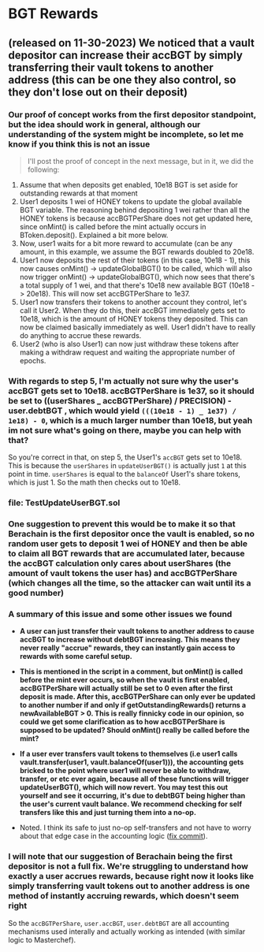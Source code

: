 # BGT Rewards

## (released on 11-30-2023) We noticed that a vault depositor can increase their accBGT by simply transferring their vault tokens to another address (this can be one they also control, so they don't lose out on their deposit)

### Our proof of concept works from the first depositor standpoint, but the idea should work in general, although our understanding of the system might be incomplete, so let me know if you think this is not an issue

> I'll post the proof of concept in the next message, but in it, we did the following:

1. Assume that when deposits get enabled, 10e18 BGT is set aside for outstanding rewards at that moment
2. User1 deposits 1 wei of HONEY tokens to update the global available BGT variable. The reasoning behind depositing 1
   wei rather than all the HONEY tokens is because accBGTPerShare does not get updated here, since onMint() is called
   before the mint actually occurs in BToken.deposit(). Explained a bit more below.
3. Now, user1 waits for a bit more reward to accumulate (can be any amount, in this example, we assume the BGT rewards
   doubled to 20e18.
4. User1 now deposits the rest of their tokens (in this case, 10e18 - 1), this now causes onMint() -> updateGlobalBGT()
   to be called, which will also now trigger onMint() -> updateGlobalBGT(), which now sees that there's a total supply
   of 1 wei, and that there's 10e18 new available BGT (10e18 -> 20e18). This will now set accBGTPerShare to 1e37.
5. User1 now transfers their tokens to another account they control, let's call it User2. When they do this, their
   accBGT immediately gets set to 10e18, which is the amount of HONEY tokens they deposited. This can now be claimed
   basically immediately as well. User1 didn't have to really do anything to accrue these rewards.
6. User2 (who is also User1) can now just withdraw these tokens after making a withdraw request and waiting the
   appropriate number of epochs.

### With regards to step 5, I'm actually not sure why the user's accBGT gets set to 10e18. accBGTPerShare is 1e37, so it should be set to ((userShares _ accBGTPerShare) / PRECISION) - user.debtBGT , which would yield `(((10e18 - 1) _ 1e37) / 1e18) - 0`, which is a much larger number than 10e18, but yeah im not sure what's going on there, maybe you can help with that?

So you're correct in that, on step 5, the User1's `accBGT` gets set to 10e18. This is because the `userShares` in
`updateUserBGT()` is actually just `1` at this point in time. `userShares` is equal to the `balanceOf` User1's share
tokens, which is just 1. So the math then checks out to 10e18.

### file: TestUpdateUserBGT.sol

### One suggestion to prevent this would be to make it so that Berachain is the first depositor once the vault is enabled, so no random user gets to deposit 1 wei of HONEY and then be able to claim all BGT rewards that are accumulated later, because the accBGT calculation only cares about userShares (the amount of vault tokens the user has) and accBGTPerShare (which changes all the time, so the attacker can wait until its a good number)

### A summary of this issue and some other issues we found

- **A user can just transfer their vault tokens to another address to cause accBGT to increase without debtBGT
  increasing. This means they never really "accrue" rewards, they can instantly gain access to rewards with some careful
  setup.**

- **This is mentioned in the script in a comment, but onMint() is called before the mint ever occurs, so when the vault
  is first enabled, accBGTPerShare will actually still be set to 0 even after the first deposit is made. After this,
  accBGTPerShare can only ever be updated to another number if and only if getOutstandingRewards() returns a
  newAvailableBGT > 0. This is really finnicky code in our opinion, so could we get some clarification as to how
  accBGTPerShare is supposed to be updated? Should onMint() really be called before the mint?**

- **If a user ever transfers vault tokens to themselves (i.e user1 calls vault.transfer(user1, vault.balanceOf(user1))),
  the accounting gets bricked to the point where user1 will never be able to withdraw, transfer, or etc ever again,
  because all of these functions will trigger updateUserBGT(), which will now revert. You may test this out yourself and
  see it occurring, it's due to debtBGT being higher than the user's current vault balance. We recommend checking for
  self transfers like this and just turning them into a no-op.**

- Noted. I think its safe to just no-op self-transfers and not have to worry about that edge case in the accounting
  logic
  ([fix commit](https://github.com/berachain/bts/pull/173/files/eb94df295ab8c2c39402c3f57d3744a7bec9cc1f..10918ce214651f942c7ab55da208cfdbe3122a0b#diff-bcef67e8be3202f6360279c969e9be041650535510c1d239e9354614e990c2c0)).

### I will note that our suggestion of Berachain being the first depositor is not a full fix. We're struggling to understand how exactly a user accrues rewards, because right now it looks like simply transferring vault tokens out to another address is one method of instantly accruing rewards, which doesn't seem right

So the `accBGTPerShare`, `user.accBGT`, `user.debtBGT` are all accounting mechanisms used interally and actually working
as intended (with similar logic to Masterchef).
